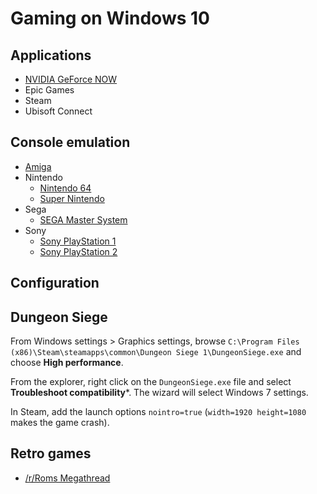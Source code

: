 # Gaming on Windows 10

## Applications

* [NVIDIA GeForce NOW](https://www.nvidia.com/en-us/geforce-now/download/)
* Epic Games
* Steam
* Ubisoft Connect

## Console emulation

* [Amiga](emulation/amiga.md)
* Nintendo
  * [Nintendo 64](emulation/n64.md)
  * [Super Nintendo](emulation/snes.md)
* Sega
  * [SEGA Master System](emulation/sms.md)
* Sony
  * [Sony PlayStation 1](emulation/ps1.md)
  * [Sony PlayStation 2](emulation/ps2.md)

## Configuration

## Dungeon Siege

From Windows settings > Graphics settings, browse `C:\Program Files (x86)\Steam\steamapps\common\Dungeon Siege 1\DungeonSiege.exe` and choose **High performance**.

From the explorer, right click on the `DungeonSiege.exe` file and select **Troubleshoot compatibility***. The wizard will select Windows 7 settings.

In Steam, add the launch options `nointro=true` (`width=1920 height=1080` makes the game crash).

## Retro games

* [/r/Roms Megathread](https://r-roms.github.io/)
